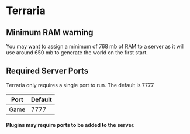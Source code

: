# Terraria

## Minimum RAM warning
You may want to assign a minimum of 768 mb of RAM to a server as it will use around 650 mb to generate the world on the first start.


## Required Server Ports
Terraria only requires a single port to run. The default is 7777

| Port    | Default |
|---------|---------|
| Game    | 7777    |

#### Plugins may require ports to be added to the server.